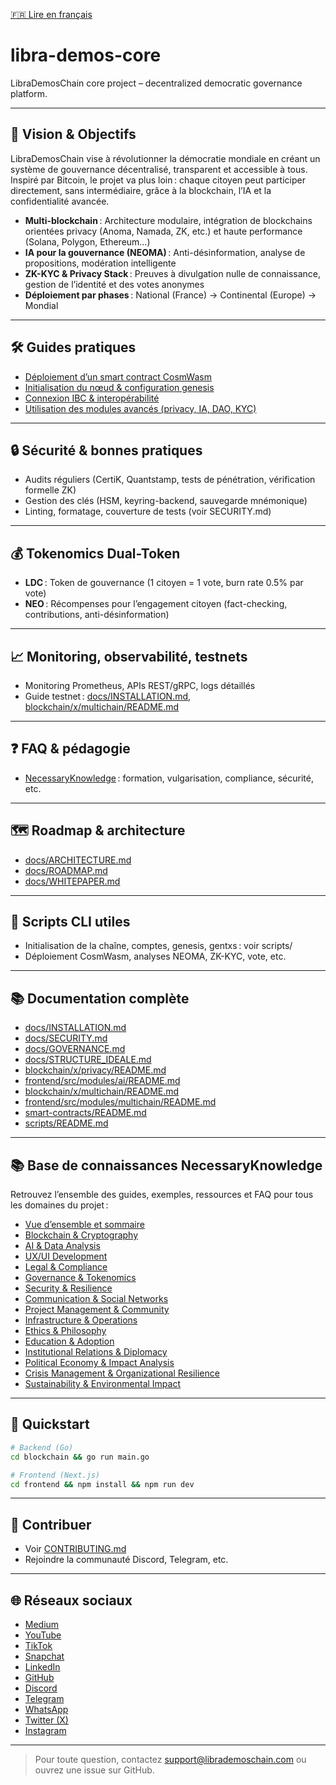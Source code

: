 [🇫🇷 Lire en français](LISEZ_MOI.md)

# libra-demos-core
LibraDemosChain core project – decentralized democratic governance platform.

---

## 🚀 Vision & Objectifs

LibraDemosChain vise à révolutionner la démocratie mondiale en créant un système de gouvernance décentralisé, transparent et accessible à tous. Inspiré par Bitcoin, le projet va plus loin : chaque citoyen peut participer directement, sans intermédiaire, grâce à la blockchain, l’IA et la confidentialité avancée.

- **Multi-blockchain** : Architecture modulaire, intégration de blockchains orientées privacy (Anoma, Namada, ZK, etc.) et haute performance (Solana, Polygon, Ethereum…)
- **IA pour la gouvernance (NEOMA)** : Anti-désinformation, analyse de propositions, modération intelligente
- **ZK-KYC & Privacy Stack** : Preuves à divulgation nulle de connaissance, gestion de l’identité et des votes anonymes
- **Déploiement par phases** : National (France) → Continental (Europe) → Mondial

---

## 🛠 Guides pratiques

- [Déploiement d’un smart contract CosmWasm](docs/howto_deploy_contract.md)
- [Initialisation du nœud & configuration genesis](docs/INSTALLATION.md)
- [Connexion IBC & interopérabilité](blockchain/x/multichain/README.md)
- [Utilisation des modules avancés (privacy, IA, DAO, KYC)](docs/STRUCTURE_IDEALE.md)

---

## 🔒 Sécurité & bonnes pratiques

- Audits réguliers (CertiK, Quantstamp, tests de pénétration, vérification formelle ZK)
- Gestion des clés (HSM, keyring-backend, sauvegarde mnémonique)
- Linting, formatage, couverture de tests (voir SECURITY.md)

---

## 💰 Tokenomics Dual-Token

- **LDC** : Token de gouvernance (1 citoyen = 1 vote, burn rate 0.5% par vote)
- **NEO** : Récompenses pour l’engagement citoyen (fact-checking, contributions, anti-désinformation)

---

## 📈 Monitoring, observabilité, testnets

- Monitoring Prometheus, APIs REST/gRPC, logs détaillés
- Guide testnet : [docs/INSTALLATION.md](docs/INSTALLATION.md), [blockchain/x/multichain/README.md](blockchain/x/multichain/README.md)

---

## ❓ FAQ & pédagogie

- [NecessaryKnowledge](NecessaryKnowledge/README.md) : formation, vulgarisation, compliance, sécurité, etc.

---

## 🗺️ Roadmap & architecture

- [docs/ARCHITECTURE.md](docs/ARCHITECTURE.md)
- [docs/ROADMAP.md](docs/ROADMAP.md)
- [docs/WHITEPAPER.md](docs/WHITEPAPER.md)

---

## 🧩 Scripts CLI utiles

- Initialisation de la chaîne, comptes, genesis, gentxs : voir scripts/
- Déploiement CosmWasm, analyses NEOMA, ZK-KYC, vote, etc.

---

## 📚 Documentation complète

- [docs/INSTALLATION.md](docs/INSTALLATION.md)
- [docs/SECURITY.md](docs/SECURITY.md)
- [docs/GOVERNANCE.md](docs/GOVERNANCE.md)
- [docs/STRUCTURE_IDEALE.md](docs/STRUCTURE_IDEALE.md)
- [blockchain/x/privacy/README.md](blockchain/x/privacy/README.md)
- [frontend/src/modules/ai/README.md](frontend/src/modules/ai/README.md)
- [blockchain/x/multichain/README.md](blockchain/x/multichain/README.md)
- [frontend/src/modules/multichain/README.md](frontend/src/modules/multichain/README.md)
- [smart-contracts/README.md](smart-contracts/README.md)
- [scripts/README.md](scripts/README.md)

---

## 📚 Base de connaissances NecessaryKnowledge

Retrouvez l’ensemble des guides, exemples, ressources et FAQ pour tous les domaines du projet :
- [Vue d’ensemble et sommaire](../NecessaryKnowledge/README.md)
- [Blockchain & Cryptography](../NecessaryKnowledge/01_Blockchain_Cryptography/)
- [AI & Data Analysis](../NecessaryKnowledge/02_AI_DataAnalysis/)
- [UX/UI Development](../NecessaryKnowledge/03_UX_UI_Development/)
- [Legal & Compliance](../NecessaryKnowledge/04_Legal_Compliance/)
- [Governance & Tokenomics](../NecessaryKnowledge/05_Governance_Tokenomics/)
- [Security & Resilience](../NecessaryKnowledge/06_Security_Resilience/)
- [Communication & Social Networks](../NecessaryKnowledge/07_Communication_SocialNetworks/)
- [Project Management & Community](../NecessaryKnowledge/08_Project_Management/)
- [Infrastructure & Operations](../NecessaryKnowledge/09_Infrastructure_Operations/)
- [Ethics & Philosophy](../NecessaryKnowledge/10_Ethics_Phylosophy/)
- [Education & Adoption](../NecessaryKnowledge/11_Education_Adoption/)
- [Institutional Relations & Diplomacy](../NecessaryKnowledge/12_Institutional_Relations/)
- [Political Economy & Impact Analysis](../NecessaryKnowledge/13_Political_Economy/)
- [Crisis Management & Organizational Resilience](../NecessaryKnowledge/14_Crisis_Management/)
- [Sustainability & Environmental Impact](../NecessaryKnowledge/15_Sustainability/)

---

## 🚦 Quickstart

```sh
# Backend (Go)
cd blockchain && go run main.go

# Frontend (Next.js)
cd frontend && npm install && npm run dev
```

---

## 🤝 Contribuer

- Voir [CONTRIBUTING.md](CONTRIBUTING.md)
- Rejoindre la communauté Discord, Telegram, etc.

---

## 🌐 Réseaux sociaux

- [Medium](https://medium.com/@LibraDemosChain)
- [YouTube](https://www.youtube.com/@LibraDemosChain)
- [TikTok](https://www.tiktok.com/@librademoschain.l)
- [Snapchat](https://www.snapchat.com/add/librademoschain)
- [LinkedIn](https://www.linkedin.com/company/LibraDemos)
- [GitHub](https://github.com/LibraDemosChain)
- [Discord](https://discord.gg/6QfYVPtm)
- [Telegram](https://t.me/+PaesMzbS0xIzYWM0)
- [WhatsApp](https://chat.whatsapp.com/G9CPYwVlEn44rY7ZjNUjDs)
- [Twitter (X)](https://twitter.com/LibraDemosChain)
- [Instagram](https://www.instagram.com/librademoschain?igsh=dW5ibWZ3Zzg5ZjFy&utm_source=qr)

---

> Pour toute question, contactez support@librademoschain.com ou ouvrez une issue sur GitHub.
